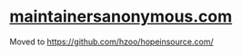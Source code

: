 # [maintainersanonymous.com](https://maintainersanonymous.com)

Moved to https://github.com/hzoo/hopeinsource.com/
